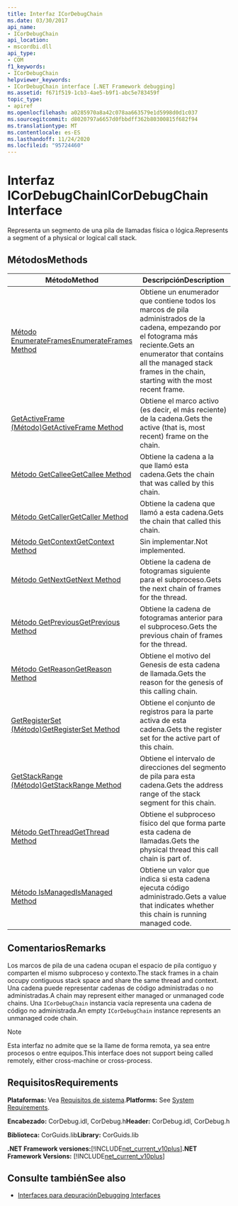 ```yaml
---
title: Interfaz ICorDebugChain
ms.date: 03/30/2017
api_name:
- ICorDebugChain
api_location:
- mscordbi.dll
api_type:
- COM
f1_keywords:
- ICorDebugChain
helpviewer_keywords:
- ICorDebugChain interface [.NET Framework debugging]
ms.assetid: f671f519-1cb3-4ae5-b9f1-abc5e783459f
topic_type:
- apiref
ms.openlocfilehash: a0285970a8a42c078aa663579e1d5998d0d1c037
ms.sourcegitcommit: d8020797a6657d0fbbdff362b80300815f682f94
ms.translationtype: MT
ms.contentlocale: es-ES
ms.lasthandoff: 11/24/2020
ms.locfileid: "95724460"
---
```

# <a name="icordebugchain-interface"></a><span data-ttu-id="011ad-102">Interfaz ICorDebugChain</span><span class="sxs-lookup"><span data-stu-id="011ad-102">ICorDebugChain Interface</span></span>

<span data-ttu-id="011ad-103">Representa un segmento de una pila de llamadas física o lógica.</span><span class="sxs-lookup"><span data-stu-id="011ad-103">Represents a segment of a physical or logical call stack.</span></span>  
  
## <a name="methods"></a><span data-ttu-id="011ad-104">Métodos</span><span class="sxs-lookup"><span data-stu-id="011ad-104">Methods</span></span>  
  
|<span data-ttu-id="011ad-105">Método</span><span class="sxs-lookup"><span data-stu-id="011ad-105">Method</span></span>|<span data-ttu-id="011ad-106">Descripción</span><span class="sxs-lookup"><span data-stu-id="011ad-106">Description</span></span>|  
|------------|-----------------|  
|[<span data-ttu-id="011ad-107">Método EnumerateFrames</span><span class="sxs-lookup"><span data-stu-id="011ad-107">EnumerateFrames Method</span></span>](icordebugchain-enumerateframes-method.md)|<span data-ttu-id="011ad-108">Obtiene un enumerador que contiene todos los marcos de pila administrados de la cadena, empezando por el fotograma más reciente.</span><span class="sxs-lookup"><span data-stu-id="011ad-108">Gets an enumerator that contains all the managed stack frames in the chain, starting with the most recent frame.</span></span>|  
|[<span data-ttu-id="011ad-109">GetActiveFrame (Método)</span><span class="sxs-lookup"><span data-stu-id="011ad-109">GetActiveFrame Method</span></span>](icordebugchain-getactiveframe-method.md)|<span data-ttu-id="011ad-110">Obtiene el marco activo (es decir, el más reciente) de la cadena.</span><span class="sxs-lookup"><span data-stu-id="011ad-110">Gets the active (that is, most recent) frame on the chain.</span></span>|  
|[<span data-ttu-id="011ad-111">Método GetCallee</span><span class="sxs-lookup"><span data-stu-id="011ad-111">GetCallee Method</span></span>](icordebugchain-getcallee-method.md)|<span data-ttu-id="011ad-112">Obtiene la cadena a la que llamó esta cadena.</span><span class="sxs-lookup"><span data-stu-id="011ad-112">Gets the chain that was called by this chain.</span></span>|  
|[<span data-ttu-id="011ad-113">Método GetCaller</span><span class="sxs-lookup"><span data-stu-id="011ad-113">GetCaller Method</span></span>](icordebugchain-getcaller-method.md)|<span data-ttu-id="011ad-114">Obtiene la cadena que llamó a esta cadena.</span><span class="sxs-lookup"><span data-stu-id="011ad-114">Gets the chain that called this chain.</span></span>|  
|[<span data-ttu-id="011ad-115">Método GetContext</span><span class="sxs-lookup"><span data-stu-id="011ad-115">GetContext Method</span></span>](icordebugchain-getcontext-method.md)|<span data-ttu-id="011ad-116">Sin implementar.</span><span class="sxs-lookup"><span data-stu-id="011ad-116">Not implemented.</span></span>|  
|[<span data-ttu-id="011ad-117">Método GetNext</span><span class="sxs-lookup"><span data-stu-id="011ad-117">GetNext Method</span></span>](icordebugchain-getnext-method.md)|<span data-ttu-id="011ad-118">Obtiene la cadena de fotogramas siguiente para el subproceso.</span><span class="sxs-lookup"><span data-stu-id="011ad-118">Gets the next chain of frames for the thread.</span></span>|  
|[<span data-ttu-id="011ad-119">Método GetPrevious</span><span class="sxs-lookup"><span data-stu-id="011ad-119">GetPrevious Method</span></span>](icordebugchain-getprevious-method.md)|<span data-ttu-id="011ad-120">Obtiene la cadena de fotogramas anterior para el subproceso.</span><span class="sxs-lookup"><span data-stu-id="011ad-120">Gets the previous chain of frames for the thread.</span></span>|  
|[<span data-ttu-id="011ad-121">Método GetReason</span><span class="sxs-lookup"><span data-stu-id="011ad-121">GetReason Method</span></span>](icordebugchain-getreason-method.md)|<span data-ttu-id="011ad-122">Obtiene el motivo del Genesis de esta cadena de llamada.</span><span class="sxs-lookup"><span data-stu-id="011ad-122">Gets the reason for the genesis of this calling chain.</span></span>|  
|[<span data-ttu-id="011ad-123">GetRegisterSet (Método)</span><span class="sxs-lookup"><span data-stu-id="011ad-123">GetRegisterSet Method</span></span>](icordebugchain-getregisterset-method.md)|<span data-ttu-id="011ad-124">Obtiene el conjunto de registros para la parte activa de esta cadena.</span><span class="sxs-lookup"><span data-stu-id="011ad-124">Gets the register set for the active part of this chain.</span></span>|  
|[<span data-ttu-id="011ad-125">GetStackRange (Método)</span><span class="sxs-lookup"><span data-stu-id="011ad-125">GetStackRange Method</span></span>](icordebugchain-getstackrange-method.md)|<span data-ttu-id="011ad-126">Obtiene el intervalo de direcciones del segmento de pila para esta cadena.</span><span class="sxs-lookup"><span data-stu-id="011ad-126">Gets the address range of the stack segment for this chain.</span></span>|  
|[<span data-ttu-id="011ad-127">Método GetThread</span><span class="sxs-lookup"><span data-stu-id="011ad-127">GetThread Method</span></span>](icordebugchain-getthread-method.md)|<span data-ttu-id="011ad-128">Obtiene el subproceso físico del que forma parte esta cadena de llamadas.</span><span class="sxs-lookup"><span data-stu-id="011ad-128">Gets the physical thread this call chain is part of.</span></span>|  
|[<span data-ttu-id="011ad-129">Método IsManaged</span><span class="sxs-lookup"><span data-stu-id="011ad-129">IsManaged Method</span></span>](icordebugchain-ismanaged-method.md)|<span data-ttu-id="011ad-130">Obtiene un valor que indica si esta cadena ejecuta código administrado.</span><span class="sxs-lookup"><span data-stu-id="011ad-130">Gets a value that indicates whether this chain is running managed code.</span></span>|  
  
## <a name="remarks"></a><span data-ttu-id="011ad-131">Comentarios</span><span class="sxs-lookup"><span data-stu-id="011ad-131">Remarks</span></span>  

 <span data-ttu-id="011ad-132">Los marcos de pila de una cadena ocupan el espacio de pila contiguo y comparten el mismo subproceso y contexto.</span><span class="sxs-lookup"><span data-stu-id="011ad-132">The stack frames in a chain occupy contiguous stack space and share the same thread and context.</span></span> <span data-ttu-id="011ad-133">Una cadena puede representar cadenas de código administradas o no administradas.</span><span class="sxs-lookup"><span data-stu-id="011ad-133">A chain may represent either managed or unmanaged code chains.</span></span> <span data-ttu-id="011ad-134">Una `ICorDebugChain` instancia vacía representa una cadena de código no administrada.</span><span class="sxs-lookup"><span data-stu-id="011ad-134">An empty `ICorDebugChain` instance represents an unmanaged code chain.</span></span>  
  
> [!NOTE]
> <span data-ttu-id="011ad-135">Esta interfaz no admite que se la llame de forma remota, ya sea entre procesos o entre equipos.</span><span class="sxs-lookup"><span data-stu-id="011ad-135">This interface does not support being called remotely, either cross-machine or cross-process.</span></span>  
  
## <a name="requirements"></a><span data-ttu-id="011ad-136">Requisitos</span><span class="sxs-lookup"><span data-stu-id="011ad-136">Requirements</span></span>  

 <span data-ttu-id="011ad-137">**Plataformas:** Vea [Requisitos de sistema](../../get-started/system-requirements.md).</span><span class="sxs-lookup"><span data-stu-id="011ad-137">**Platforms:** See [System Requirements](../../get-started/system-requirements.md).</span></span>  
  
 <span data-ttu-id="011ad-138">**Encabezado:** CorDebug.idl, CorDebug.h</span><span class="sxs-lookup"><span data-stu-id="011ad-138">**Header:** CorDebug.idl, CorDebug.h</span></span>  
  
 <span data-ttu-id="011ad-139">**Biblioteca:** CorGuids.lib</span><span class="sxs-lookup"><span data-stu-id="011ad-139">**Library:** CorGuids.lib</span></span>  
  
 <span data-ttu-id="011ad-140">**.NET Framework versiones:**[!INCLUDE[net_current_v10plus](../../../../includes/net-current-v10plus-md.md)]</span><span class="sxs-lookup"><span data-stu-id="011ad-140">**.NET Framework Versions:** [!INCLUDE[net_current_v10plus](../../../../includes/net-current-v10plus-md.md)]</span></span>  
  
## <a name="see-also"></a><span data-ttu-id="011ad-141">Consulte también</span><span class="sxs-lookup"><span data-stu-id="011ad-141">See also</span></span>

- [<span data-ttu-id="011ad-142">Interfaces para depuración</span><span class="sxs-lookup"><span data-stu-id="011ad-142">Debugging Interfaces</span></span>](debugging-interfaces.md)
